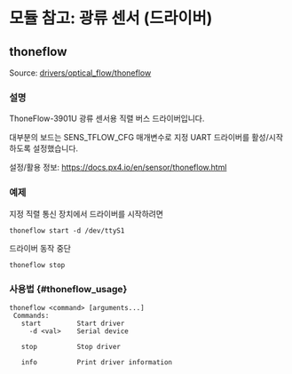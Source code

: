 # 모듈 참고: 광류 센서 (드라이버)
## thoneflow
Source: [drivers/optical_flow/thoneflow](https://github.com/PX4/PX4-Autopilot/tree/master/src/drivers/optical_flow/thoneflow)


### 설명

ThoneFlow-3901U 광류 센서용 직렬 버스 드라이버입니다.

대부분의 보드는 SENS_TFLOW_CFG 매개변수로 지정 UART 드라이버를 활성/시작하도록 설정했습니다.

설정/활용 정보: https://docs.px4.io/en/sensor/thoneflow.html

### 예제

지정 직렬 통신 장치에서 드라이버를 시작하려면
```
thoneflow start -d /dev/ttyS1
```
드라이버 동작 중단
```
thoneflow stop
```

### 사용법 {#thoneflow_usage}
```
thoneflow <command> [arguments...]
 Commands:
   start         Start driver
     -d <val>    Serial device

   stop          Stop driver

   info          Print driver information
```
